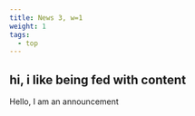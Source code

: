 ```yaml
---
title: News 3, w=1
weight: 1
tags:
  - top
---
```

## hi, i like being fed with content

Hello, I am an announcement
